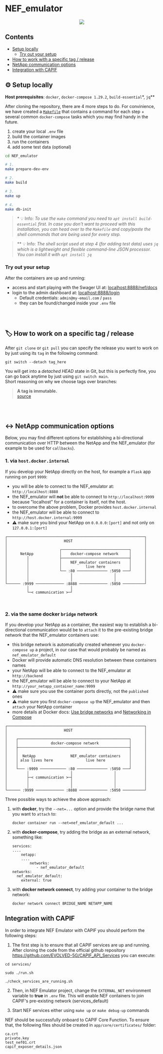 # NEF_emulator


<p align="center">
  <img src="./backend/app/app/static/NEF_logo_400x400_light.svg" />
</p>

## Contents

- [Setup locally](#-setup-locally)
  - [Try out your setup](#try-out-your-setup)
- [How to work with a specific tag / release](#%EF%B8%8F-how-to-work-on-a-specific-tag--release)
- [NetApp communication options](#%EF%B8%8F-netapp-communication-options)
- [Integration with CAPIF](#integration-with-capif)

## ⚙ Setup locally

**Host prerequisites**: `docker`, `docker-compose 1.29.2`, `build-essential`\*, `jq`\*\*

After cloning the repository, there are 4 more steps to do. For convinience, we have created a [`Makefile`](Makefile) that contains a command for each step + several common `docker-compose` tasks which you may find handy in the future.

1. create your local `.env` file
2. build the container images
3. run the containers
4. add some test data (optional)

```bash
cd NEF_emulator

# 1.
make prepare-dev-env

# 2.
make build

# 3.
make up

# 4.
make db-init
```

>\* 💡 Info: *To use the `make` command you need to `apt install build-essential` first. In case you don't want to proceed with this installation, you can head over to the `Makefile` and copy/paste the shell commands that are being used for every step.*

> \*\* 💡 Info: *The shell script used at step 4 (for adding test data) uses `jq` which is a lightweight and flexible command-line JSON processor. You can install it with `apt install jq`*

### Try out your setup

After the containers are up and running:

 - access and start playing with the Swager UI at: [localhost:8888/nef/docs](http://localhost:8888/nef/docs)
 - login to the admin dashboard at: [localhost:8888/login](http://localhost:8888/login)
     - Default credentials: `admin@my-email.com` / `pass`
     - they can be found/changed inside your `.env` file



<br><br>



## 🏷️ How to work on a specific tag / release

After `git clone` or `git pull` you can specify the release you want to work on by just using its `tag` in the following command:

    git switch --detach tag_here

You will get into a *detached HEAD* state in Git, but this is perfectly fine, you can go back anytime by just using `git switch main`.  
Short reasoning on why we choose tags over branches:

>**A tag is immutable.**  
>[source](https://stackoverflow.com/questions/9810050/why-should-i-use-tags-vs-release-beta-branches-for-versioning/)



<br><br>



## ↔️ NetApp communication options

Below, you may find different options for establishing a bi-directional communication over HTTP between the NetApp and the NEF_emulator (for example to be used for `callbacks`).

### 1. via `host.docker.internal`

If you develop your NetApp directly on the host, for example a `Flask` app running on port `9999`:
 - you will be able to connect to the NEF_emulator at: `http://localhost:8888`
 - the NEF_emulator will **not** be able to connect to `http://localhost:9999` because "localhost" for a container is itself, not the host.
 - to overcome the above problem, Docker provides `host.docker.internal`
 - the NEF_emulator will be able to connect to `http://host.docker.internal:9999`
 - ⚠ make sure you bind your NetApp on `0.0.0.0:[port]` and not only on `127.0.0.1:[port]`

```
┌───────────────────────────────────────────────────────────────┐
│                          HOST                                 │
│                                                               │
│                        ┌───────────────────────────────┐      │
│      NetApp            │    docker-compose network     │      │
│         │              ├───────────────────────────────┤      │
│         │              │    NEF_emulator containers    │      │
│         │              │           live here           │      │
│         │              └── :80 ────────────── :5050 ───┘      │
│         │                   │                   │             │
│         │                   │                   │             │
└────── :9999 ───────────── :8888 ───────────── :5050 ──────────┘
          │                   │ 
          └─< communication >─┘
```

<br>

### 2. via the same docker `bridge` network

If you develop your NetApp as a container, the easiest way to establish a bi-directional communication would be to `attach` it to the pre-existing bridge network that the NEF_emulator containers use:
 - this bridge network is automatically created whenever you `docker-compose up` a project, in our case that would probably be named as `nef_emulator_default`
 - Docker will provide automatic DNS resolution between these containers names
 - your NetApp will be able to connect to the NEF_emulator at `http://backend`
 - the NEF_emulator will be able to connect to your NetApp at `http://your_netapp_container_name:9999`
 - ⚠ make sure you use the container ports directly, not the `published` ones
 - ⚠ make sure you first `docker-compose up` the NEF_emulator and then `attach` your NetApp container
 - more details at Docker docs: [Use bridge networks](https://docs.docker.com/network/bridge/) and [Networking in Compose](https://docs.docker.com/compose/networking/)

```
┌───────────────────────────────────────────────────────────────┐
│                          HOST                                 │
│                                                               │
│    ┌───────────────────────────────────────────────────┐      │
│    │               docker-compose network              │      │
│    ├───────────────────────────────────────────────────┤      │
│    │                                                   │      │
│    │  NetApp                NEF_emulator containers    │      │
│    │ also lives here               live here           │      │
│    │                                                   │      │
│    └─── :9999 ──────────── :80 ────────────── :5050 ───┘      │
│         │                   │                   │             │
│         ├─< communication >─┤                   │             │
│         │                   │                   │             │
│         │                   │                   │             │
└────── :9999 ───────────── :8888 ───────────── :5050 ──────────┘
```

Three possible ways to achieve the above approach:

1. with **docker**, try the `--net=...` option and provide the bridge name that you want to `attach` to:

       docker container run --net=nef_emulator_default ...

2. with **docker-compose**, try adding the bridge as an external network, something like:


       services:
       ....
           netapp:
           ....
               networks:
                  - nef_emulator_default
       networks:
         nef_emulator_default:
           external: true

3. with **docker network connect**, try adding your container to the bridge network:

       docker network connect BRIDGE_NAME NETAPP_NAME

## Integration with CAPIF

In order to integrate NEF Emulator with CAPIF you should perform the following steps:

1. The first step is to ensure that all CAPIF services are up and running. After cloning the code from the official github repository https://github.com/EVOLVED-5G/CAPIF_API_Services you can execute:

```
cd services/

sudo ./run.sh

./check_services_are_running.sh
```

2. Then, in NEF Emulator project, change the `EXTERNAL_NET` environment variable to **true** in `.env` file. This will enable NEF containers to join CAPIF's pre-existing network (services_default)

3. Start NEF services either using `make up` or `make debug-up` commands

NEF should be successfully onboard to CAPIF Core Function. To ensure that, the following files should be created in `app/core/certificates/` folder:

```
ca.crt
private.key
test_nef01.crt
capif_exposer_details.json
```
